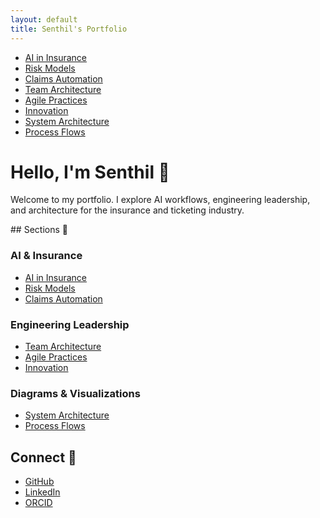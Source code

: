 ```yaml
---
layout: default
title: Senthil's Portfolio
---
```


<div class="horizontal-nav">
<ul>
<li><a href="whitepapers/ai-in-insurance">AI in Insurance</a></li>
<li><a href="whitepapers/risk-models">Risk Models</a></li>
<li><a href="whitepapers/claims-automation">Claims Automation</a></li>
<li><a href="leadership/team-architecture">Team Architecture</a></li>
<li><a href="leadership/agile-practices">Agile Practices</a></li>
<li><a href="leadership/innovation">Innovation</a></li>
<li><a href="diagrams/system-architecture">System Architecture</a></li>
<li><a href="diagrams/process-flows">Process Flows</a></li>
</ul>
</div>

<div class="banner">
<h1>Hello, I'm Senthil 👋</h1>
<p>Welcome to my portfolio. I explore AI workflows, engineering leadership, and architecture for the insurance and ticketing industry.</p>
</div>

<div class="main-content">
## Sections 📄

### AI & Insurance
- [AI in Insurance](whitepapers/ai-in-insurance)
- [Risk Models](whitepapers/risk-models)
- [Claims Automation](whitepapers/claims-automation)

### Engineering Leadership
- [Team Architecture](leadership/team-architecture)
- [Agile Practices](leadership/agile-practices)
- [Innovation](leadership/innovation)

### Diagrams & Visualizations
- [System Architecture](diagrams/system-architecture)
- [Process Flows](diagrams/process-flows)

## Connect 🔗
- [GitHub](https://github.com/devsenweb)
- [LinkedIn](https://www.linkedin.com/in/senthilkumar-subbaiya/)
- [ORCID](https://orcid.org/0009-0002-2768-8303)
</div>

<!-- Last updated: 2024-05-06 --> 